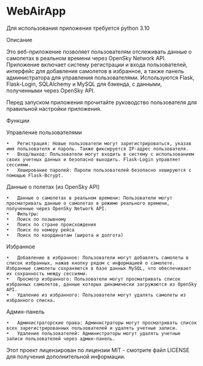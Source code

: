 # WebAirApp
Для использования приложения требуется python 3.10


Описание

Это веб-приложение позволяет пользователям отслеживать данные о самолетах в реальном времени через OpenSky Network API. Приложение включает систему регистрации и входа пользователей, интерфейс для добавления самолетов в избранное, а также панель администратора для управления пользователями. Используются Flask, Flask-Login, SQLAlchemy и MySQL для бэкенда, с данными, полученными через OpenSky API.

Перед запуском приложения прочитайте руководство пользователя для правильной настройки приложения.

Функции

Управление пользователями

	•	Регистрация: Новые пользователи могут зарегистрироваться, указав имя пользователя и пароль. Также фиксируется IP-адрес пользователя.
	•	Вход/выход: Пользователи могут входить в систему с использованием своих учетных данных и безопасно выходить. Flask-Login управляет сессиями.
	•	Хеширование паролей: Пароли пользователей безопасно хешируются с помощью Flask-Bcrypt.

Данные о полетах (из OpenSky API)

	•	Данные о самолетах в реальном времени: Пользователи могут просматривать данные о самолетах в режиме реального времени, полученные через OpenSky Network API.
	•	Фильтры:
	•	Поиск по позывному
	•	Поиск по стране происхождения
	•	Поиск по номеру рейса
	•	Поиск по координатам (широта и долгота)

 Избранное

	•	Добавление в избранное: Пользователи могут добавлять самолеты в список избранных, нажав кнопку рядом с информацией о самолете. Избранные самолеты сохраняются в базе данных MySQL, что обеспечивает их сохранность между сессиями.
	•	Просмотр избранного: Пользователи могут просматривать список избранных самолетов, данные которых динамически загружаются из OpenSky API.
	•	Удаление из избранного: Пользователи могут удалять самолеты из избранного списка.

Админ-панель

	•	Администраторские права: Администраторы могут просматривать список всех зарегистрированных пользователей и удалять учетные записи.
	•	Удаление пользователей: Администраторы могут удалять учетные записи пользователей через админ-панель.
 
Этот проект лицензирован по лицензии MIT - смотрите файл LICENSE для получения дополнительной информации.



